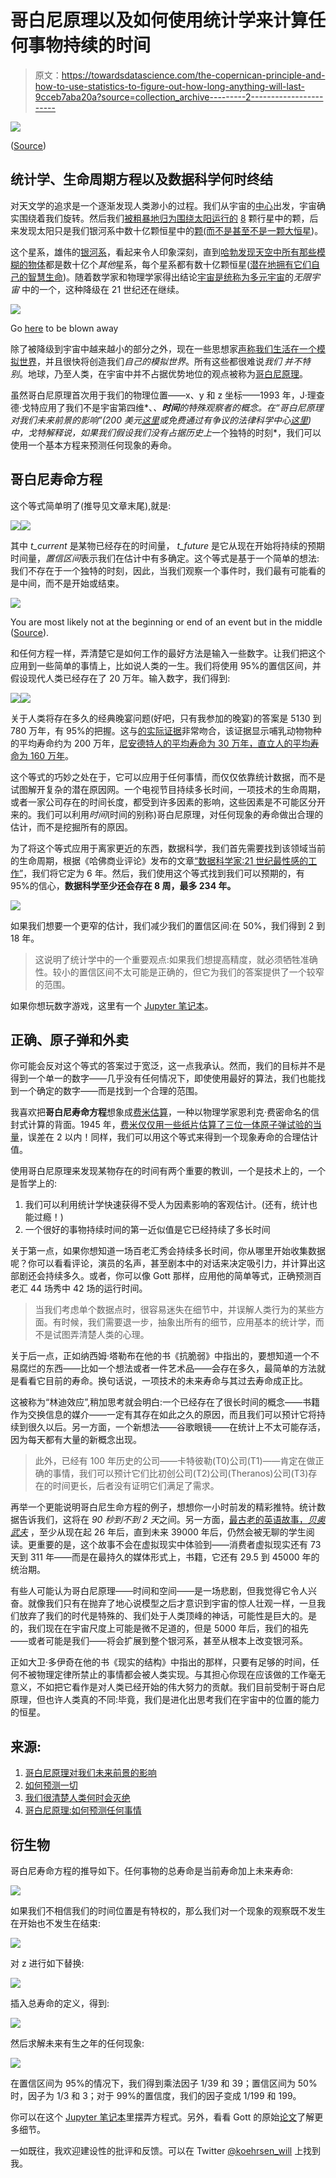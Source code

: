 # 哥白尼原理以及如何使用统计学来计算任何事物持续的时间

> 原文：<https://towardsdatascience.com/the-copernican-principle-and-how-to-use-statistics-to-figure-out-how-long-anything-will-last-9cceb7aba20a?source=collection_archive---------2----------------------->

![](img/2d76a17efb6f9d24be1277cedde55e05.png)

([Source](https://www.pexels.com/photo/time-lapse-photo-of-stars-on-night-924824/))

## 统计学、生命周期方程以及数据科学何时终结

对天文学的追求是一个逐渐发现人类渺小的过程。我们从宇宙的[中心](https://en.wikipedia.org/wiki/Geocentric_model)出发，宇宙确实围绕着我们旋转。然后我们[被粗暴地归为围绕太阳运行的](https://en.wikipedia.org/wiki/Heliocentrism) [8](https://www.space.com/2791-pluto-demoted-longer-planet-highly-controversial-definition.html) 颗行星中的颗，后来发现太阳只是我们银河系中数十亿颗恒星中的[颗(而不是](https://www.google.com/search?q=stars+in+our+galaxy&oq=stars+in+our+g&aqs=chrome.0.0j69i57j0l4.3921j1j4&sourceid=chrome&ie=UTF-8)[甚至不是一颗大恒星](https://www.schoolsobservatory.org/learn/astro/stars/class/starsize))。

这个星系，雄伟的[银河系](https://www.space.com/19915-milky-way-galaxy.html)，看起来令人印象深刻，直到[哈勃发现天空中所有那些模糊的物体](https://amazing-space.stsci.edu/resources/explorations/groundup/lesson/scopes/mt_wilson/discovery.php)都是数十亿个*其他*星系，每个星系都有数十亿颗恒星([潜在地拥有它们自己的智慧生命](http://www.hawking.org.uk/life-in-the-universe.html))。随着数学家和物理学家得出结论[宇宙是统称为](https://www.space.com/18811-multiple-universes-5-theories.html)[多元宇宙](https://en.wikipedia.org/wiki/Multiverse)的*无限宇宙* 中的一个，这种降级在 21 世纪还在继续。

![](img/fe4714d0e86c6308ade94b2d770d5452.png)

Go [here](https://www.eso.org/public/images/eso1242a/zoomable/) to be blown away

除了被降级到宇宙中越来越小的部分之外，现在一些思想家[声称我们生活在一个模拟世界](https://www.simulation-argument.com/simulation.html)，并且很快将创造我们*自己的模拟世界*。所有这些都很难说*我们* *并不特别*。地球，乃至人类，在宇宙中并不占据优势地位的观点被称为[哥白尼原理](https://en.wikipedia.org/wiki/Copernican_principle)。

虽然哥白尼原理首次用于我们的物理位置——x、y 和 z 坐标——1993 年，J·理查德·戈特应用了我们不是宇宙第四维*、*、**时间**的特殊观察者的概念。在“哥白尼原理对我们未来前景的影响”(200 美元[这里](https://www.nature.com/articles/363315a0)或免费通过有争议的法律科学中心[这里](https://sci-hub.tw/10.1038/363315a0))中，戈特解释说，如果我们假设我们没有占据历史上*一个独特的时刻*，我们可以使用一个基本方程来预测任何现象的寿命。

## 哥白尼寿命方程

这个等式简单明了(推导见文章末尾),就是:

![](img/316d8539615a1643c2c5f4beb50721c2.png)![](img/34443f379b03b2441b184cbbd0a42893.png)

其中 *t_current* 是某物已经存在的时间量， *t_future* 是它从现在开始将持续的预期时间量，*置信区间*表示我们在估计中有多确定。这个等式是基于一个简单的想法:我们不存在于一个独特的时刻，因此，当我们观察一个事件时，我们最有可能看的是中间，而不是开始或结束。

![](img/192748f287b6ad645e9a73f98e1a6e51.png)

You are most likely not at the beginning or end of an event but in the middle ([Source](https://www.washingtonpost.com/news/wonk/wp/2017/10/06/we-have-a-pretty-good-idea-of-when-humans-will-go-extinct/?utm_term=.4411e2585021)).

和任何方程一样，弄清楚它是如何工作的最好方法是输入一些数字。让我们把这个应用到一些简单的事情上，比如说人类的一生。我们将使用 95%的置信区间，并假设现代人类已经存在了 20 万年。输入数字，我们得到:

![](img/4a708a51843d2cfa5338ba37d404a343.png)![](img/6f62befb7c1ef7451bb5f38709f76077.png)

关于人类将存在多久的经典晚宴问题(好吧，只有我参加的晚宴)的答案是 5130 到 780 万年，有 95%的把握。这与[的实际证据](https://simple.wikipedia.org/wiki/Extinction)非常吻合，该证据显示哺乳动物物种的平均寿命约为 200 万年，[尼安德特人的平均寿命为 30 万年，直立人的平均寿命为 160 万年](https://www.newyorker.com/magazine/1999/07/12/how-to-predict-everything)。

这个等式的巧妙之处在于，它可以应用于任何事情，而仅仅依靠统计数据，而不是试图解开复杂的潜在原因网。一个电视节目持续多长时间，一项技术的生命周期，或者一家公司存在的时间长度，都受到许多因素的影响，这些因素是不可能区分开来的。我们可以利用*时间*(时间的别称)哥白尼原理，对任何现象的寿命做出合理的估计，而不是挖掘所有的原因。

为了将这个等式应用于离家更近的东西，数据科学，我们首先需要找到该领域当前的生命周期，根据《哈佛商业评论》发布的文章[“数据科学家:21 世纪最性感的工作”](https://hbr.org/2012/10/data-scientist-the-sexiest-job-of-the-21st-century)，我们将它定为 6 年。然后，我们使用这个等式找到我们可以预期的，有 95%的信心，**数据科学至少还会存在 8 周，最多 234 年。**

![](img/c37d6718369f2c5d039d098019df1805.png)

如果我们想要一个更窄的估计，我们减少我们的置信区间:在 50%，我们得到 2 到 18 年。

> 这说明了统计学中的一个重要观点:如果我们想提高精度，就必须牺牲准确性。较小的置信区间不太可能是正确的，但它为我们的答案提供了一个较窄的范围。

如果你想玩数字游戏，这里有一个 [Jupyter 笔记本](https://github.com/WillKoehrsen/Data-Analysis/blob/master/copernican/Copernican%20Time%20Principle.ipynb)。

## 正确、原子弹和外卖

你可能会反对这个等式的答案过于宽泛，这一点我承认。然而，我们的目标并不是得到一个单一的数字——几乎没有任何情况下，即使使用最好的算法，我们也能找到一个确定的数字——而是找到一个合理的范围。

我喜欢把**哥白尼寿命方程**想象成[费米估算](https://en.wikipedia.org/wiki/Fermi_problem)，一种以物理学家恩利克·费密命名的信封式计算的背面。1945 年，[费米仅仅用一些纸片估算了三位一体原子弹试验的当量](http://www.lanl.gov/science/weapons_journal/wj_pubs/11nwj2-05.pdf)，误差在 2 以内！同样，我们可以用这个等式来得到一个现象寿命的合理估计值。

使用哥白尼原理来发现某物存在的时间有两个重要的教训，一个是技术上的，一个是哲学上的:

1.  我们可以利用统计学快速获得不受人为因素影响的客观估计。(还有，统计也能过瘾！)
2.  一个很好的事物持续时间的第一近似值是它已经持续了多长时间

关于第一点，如果你想知道一场百老汇秀会持续多长时间，你从哪里开始收集数据呢？你可以看看评论，演员的名声，甚至剧本中的对话来决定吸引力，并计算出这部剧还会持续多久。或者，你可以像 Gott 那样，应用他的简单等式，正确预测百老汇 44 场秀中 42 场的运行时间。

> 当我们考虑单个数据点时，很容易迷失在细节中，并误解人类行为的某些方面。有时候，我们需要退一步，抽象出所有的细节，应用基本的统计学，而不是试图弄清楚人类的心理。

关于后一点，正如纳西姆·塔勒布在他的书《抗脆弱》中指出的，要想知道一个不易腐烂的东西——比如一个想法或者一件艺术品——会存在多久，最简单的方法就是看看它目前的寿命。换句话说，一项技术的未来寿命与其过去寿命成正比。

这被称为“林迪效应”,稍加思考就会明白:一个已经存在了很长时间的概念——书籍作为交换信息的媒介——一定有其存在如此之久的原因，而且我们可以预计它将持续到很久以后。另一方面，一个新想法——谷歌眼镜——在统计上不太可能存活，因为每天都有大量的新概念出现。

> 此外，已经有 100 年历史的公司——卡特彼勒(T0)公司(T1)——肯定在做正确的事情，我们可以预计它们比初创公司(T2)公司(Theranos)公司(T3)存在的时间更长，后者没有证明它们满足了需求。

再举一个更能说明哥白尼生命方程的例子，想想你一小时前发的精彩推特。统计数据告诉我们，这将在 *90 秒到不到 2 天*之间。另一方面，[最古老的英语故事，*贝奥武夫*](https://en.wikipedia.org/wiki/Beowulf) ，至少从现在起 26 年后，直到未来 39000 年后，仍然会被无聊的学生阅读。更重要的是，这个故事不会在虚拟现实中体验到——消费者虚拟现实还有 73 天到 311 年——而是在最持久的媒体形式上，书籍，它还有 29.5 到 45000 年的统治期。

有些人可能认为哥白尼原理——时间和空间——是一场悲剧，但我觉得它令人兴奋。就像我们只有在抛弃了地心说模型之后才意识到宇宙的惊人壮观一样，一旦我们放弃了我们的时代是特殊的、我们处于人类顶峰的神话，可能性是巨大的。是的，我们现在在宇宙尺度上可能是微不足道的，但是 5000 年后，我们的祖先——或者可能是我们——将会扩展到整个银河系，甚至从根本上改变银河系。

正如大卫·多伊奇在他的书《现实的结构》中指出的那样，只要有足够的时间，任何不被物理定律所禁止的事情都会被人类实现。与其担心你现在应该做的工作毫无意义，不如把它看作是对人类已经开始的伟大努力的贡献。我们目前受制于哥白尼原理，但也许人类真的不同:毕竟，我们是进化出思考我们在宇宙中的位置的能力的恒星。

## 来源:

1.  [哥白尼原理对我们未来前景的影响](https://www.nature.com/articles/363315a0)
2.  [如何预测一切](https://www.newyorker.com/magazine/1999/07/12/how-to-predict-everything)
3.  [我们很清楚人类何时会灭绝](https://www.washingtonpost.com/news/wonk/wp/2017/10/06/we-have-a-pretty-good-idea-of-when-humans-will-go-extinct/)
4.  [哥白尼原理:如何预测任何事情](https://fs.blog/2012/06/how-to-predict-everything/)

## 衍生物

哥白尼寿命方程的推导如下。任何事物的总寿命是当前寿命加上未来寿命:

![](img/c7eb1abcf5de37b3a03f8019881e57b4.png)

如果我们不相信我们的时间位置是有特权的，那么我们对一个现象的观察既不发生在开始也不发生在结束:

![](img/21128e97197e321d178112d290f20c40.png)

对 z 进行如下替换:

![](img/34443f379b03b2441b184cbbd0a42893.png)

插入总寿命的定义，得到:

![](img/f57723f2ece8da80e7a9e8d8d7b15fbc.png)

然后求解未来有生之年的任何现象:

![](img/316d8539615a1643c2c5f4beb50721c2.png)

在置信区间为 95%的情况下，我们得到乘法因子 1/39 和 39；置信区间为 50%时，因子为 1/3 和 3；对于 99%的置信度，我们的因子变成 1/199 和 199。

你可以在这个 [Jupyter 笔记本](https://github.com/WillKoehrsen/Data-Analysis/blob/master/copernican/Copernican%20Time%20Principle.ipynb)里摆弄方程式。另外，看看 Gott 的原始[论文](https://sci-hub.tw/10.1038/363315a0)了解更多细节。

一如既往，我欢迎建设性的批评和反馈。可以在 Twitter [@koehrsen_will](http://twitter.com/@koehrsen_will) 上找到我。